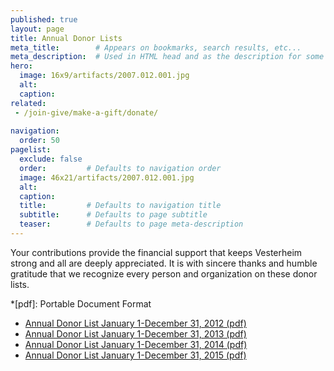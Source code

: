 ```yaml
---
published: true
layout: page
title: Annual Donor Lists
meta_title:        # Appears on bookmarks, search results, etc...
meta_description:  # Used in HTML head and as the description for some search engines
hero: 
  image: 16x9/artifacts/2007.012.001.jpg
  alt:
  caption:
related:
 - /join-give/make-a-gift/donate/
 
navigation:
  order: 50
pagelist:
  exclude: false
  order:         # Defaults to navigation order  
  image: 46x21/artifacts/2007.012.001.jpg
  alt:
  caption:
  title:         # Defaults to navigation title
  subtitle:      # Defaults to page subtitle
  teaser:        # Defaults to page meta-description
---
```

Your contributions provide the financial support that keeps Vesterheim strong and all are deeply appreciated. It is with sincere thanks and humble gratitude that we recognize every person and organization on these donor lists.

*[pdf]: Portable Document Format
* [Annual Donor List January 1-December 31, 2012 (pdf)](/join-give/recognition/annual-donor-lists/documents/2012_donor_list.pdf)
* [Annual Donor List January 1-December 31, 2013 (pdf)](/join-give/recognition/annual-donor-lists/documents/2013_donor_list.pdf)
* [Annual Donor List January 1-December 31, 2014 (pdf)](/join-give/recognition/annual-donor-lists/documents/2014_donor_list.pdf)
* [Annual Donor List January 1-December 31, 2015 (pdf)](/join-give/recognition/annual-donor-lists/documents/2015_donor_list.pdf)